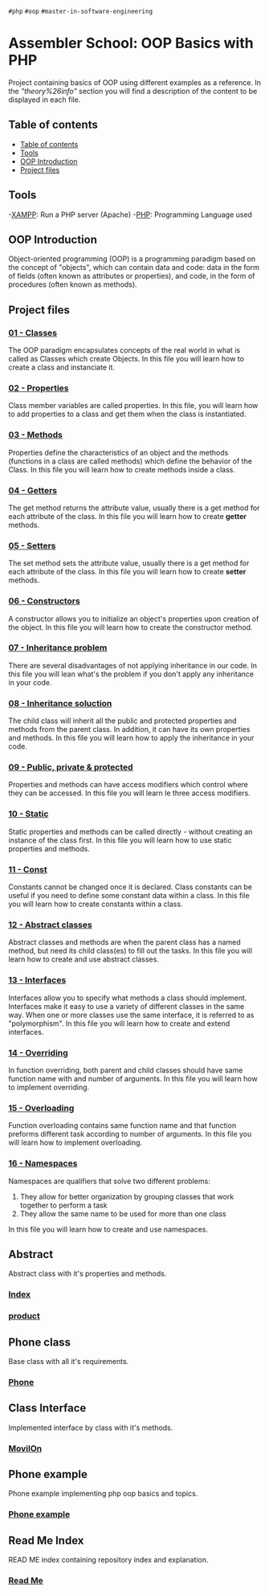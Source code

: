 `#php` `#oop` `#master-in-software-engineering`

# Assembler School: OOP Basics with PHP <!-- omit in toc -->

Project containing basics of OOP using different examples as a reference. In the _"theory%26info"_ section you will find a description of the content to be displayed in each file.

## Table of contents

- [Table of contents](#table-of-contents)
- [Tools](#tools)
- [OOP Introduction](#oop-introduction)
- [Project files](#project-files)



## Tools

-[XAMPP](https://www.apachefriends.org/es/download.html): Run a PHP server (Apache)
-[PHP](https://www.php.net/): Programming Language used

## OOP Introduction

Object-oriented programming (OOP) is a programming paradigm based on the concept of "objects", which can contain data and code: data in the form of fields (often known as attributes or properties), and code, in the form of procedures (often known as methods).

## Project files

### [01 - Classes](/theory%26info/01-classes.php) <!-- omit in toc -->

The OOP paradigm encapsulates concepts of the real world in what is called as Classes which create Objects. In this file you will learn how to create a class and instanciate it.

### [02 - Properties](/theory%26info/02-properties.php) <!-- omit in toc -->

Class member variables are called properties. In this file, you will learn how to add properties to a class and get them when the class is instantiated.

### [03 - Methods](/theory%26info/03-methods.php) <!-- omit in toc -->

Properties define the characteristics of an object and the methods (functions in a class are called methods) which define the behavior of the Class. In this file you will learn how to create methods inside a class.

### [04 - Getters](/theory%26info/04-getters.php) <!-- omit in toc -->

The get method returns the attribute value, usually there is a get method for each attribute of the class. In this file you will learn how to create **getter** methods.

### [05 - Setters](/theory%26info/05-setters.php) <!-- omit in toc -->

The set method sets the attribute value, usually there is a get method for each attribute of the class. In this file you will learn how to create **setter** methods.

### [06 - Constructors](/theory%26info/06-constructors.php) <!-- omit in toc -->

A constructor allows you to initialize an object's properties upon creation of the object. In this file you will learn how to create the constructor method.

### [07 - Inheritance problem](/theory%26info/07-inheritance-problem.php) <!-- omit in toc -->

There are several disadvantages of not applying inheritance in our code. In this file you will lean what's the problem if you don't apply any inheritance in your code.

### [08 - Inheritance soluction](/theory%26info/08-inheritance-solution.php) <!-- omit in toc -->

The child class will inherit all the public and protected properties and methods from the parent class. In addition, it can have its own properties and methods. In this file you will learn how to apply the inheritance in your code.

### [09 - Public, private & protected](/theory%26info/09-public-private-protected.php) <!-- omit in toc -->

Properties and methods can have access modifiers which control where they can be accessed. In this file you will learn le three access modifiers.

### [10 - Static](/theory%26info/10-static.php) <!-- omit in toc -->

Static properties and methods can be called directly - without creating an instance of the class first. In this file you will learn how to use static properties and methods.

### [11 - Const](/theory%26info/11-const.php) <!-- omit in toc -->

Constants cannot be changed once it is declared. Class constants can be useful if you need to define some constant data within a class. In this file you will learn how to create constants within a class.

### [12 - Abstract classes](/theory%26info/12-abstract-classes.php) <!-- omit in toc -->

Abstract classes and methods are when the parent class has a named method, but need its child class(es) to fill out the tasks. In this file you will learn how to create and use abstract classes.

### [13 - Interfaces](/theory%26info/13-interfaces.php) <!-- omit in toc -->

Interfaces allow you to specify what methods a class should implement.
Interfaces make it easy to use a variety of different classes in the same way. When one or more classes use the same interface, it is referred to as "polymorphism". In this file you will learn how to create and extend interfaces.

### [14 - Overriding](/theory%26info/14-overriding.php) <!-- omit in toc -->

In function overriding, both parent and child classes should have same function name with and number of arguments. In this file you will learn how to implement overriding.

### [15 - Overloading](/theory%26info/15-overloading.php) <!-- omit in toc -->

Function overloading contains same function name and that function preforms different task according to number of arguments. In this file you will learn how to implement overloading.

### [16 - Namespaces](/theory%26info/16-namespaces.php) <!-- omit in toc -->

Namespaces are qualifiers that solve two different problems:

1. They allow for better organization by grouping classes that work together to perform a task
2. They allow the same name to be used for more than one class

In this file you will learn how to create and use namespaces.

## Abstract
Abstract class with it's properties and methods.
### [Index](/index.php) <!-- omit in toc -->
### [product](/product.php) <!-- omit in toc -->

## Phone class
Base class with all it's requirements.
### [Phone](/phone.php) <!-- omit in toc -->

## Class Interface
Implemented interface by class with it's methods.
### [MovilOn](movilOn.php) <!-- omit in toc -->

## Phone example
Phone example implementing php oop basics and topics.
### [Phone example](iphone.php) <!-- omit in toc -->

## Read Me Index
READ ME index containing repository index and explanation.
### [Read Me](README.md) <!-- omit in toc -->